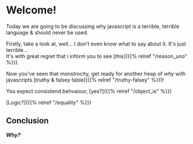 # Welcome!

Today we are going to be discussing why javascript is a terrible, terrible language & should never be used.  
  
Firstly, take a look at, well... I don't even know what to say about it. It's just terrible...  
It's with great regret that i inform you to see [*this*]({{% relref "/reason_uno" %}}).

Now you've seen that monstrocity, get ready for another heap of *why* with javascripts [truthy & falsey table]({{% relref "/truthy-falsey" %}})!

You expect consistend behvaiour, [yes?]({{% relref "/object_is" %}})

[Logic?]({{% relref "/equality" %}})

## Conclusion
***Why?***